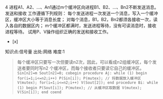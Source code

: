 4
进程A1、A2、...、An1通过m个缓冲区向进程B1、B2、...、Bn2不断发送消息。发送和接收 工作遵循下列规则：
   每个发送进程一次发送一个消息，写入一个缓冲区，缓冲区大小等于消息长度；
   对每个消息，B1，B2，Bn2都须各接收一次，读入各自的数据区内；
   m个缓冲区都满时，发送进程等待，没有可读消息时，接收进程等待。
试用P、V操作组织正确的发送和接收工作。
- [x]

知识点:信号量
出处:网络
难度:1
> 每个缓冲区只要写一次但要读n2次，因此，可以看成n2组缓冲区，每个发送者要同时写n2 个缓冲区，而每个接收者只要读它自己的缓冲区。
>     ```
>      Sin[n2]=m Sout[n2]=0;
>          cobegin
>              procedure Aj:
>                  while (1) begin
>                      for(i=1;i<=n2;i++)
>                          P(Sin[i]);
>                      P(mutex);
>                      // 将数据放入缓冲区
>                      V(mutex);
>                      for(i=1;i<=n2;i++)
>                          V(Sout[2]);
>                  end
>              procedure Bi:
>                  while (1) begin
>                      P(Sout[i]);
>                      P(mutex);
>                      // 从缓冲区取数据
>                      V(mutex);
>                      V(Sin[i]);
>                  end
>          coend
>     ```
